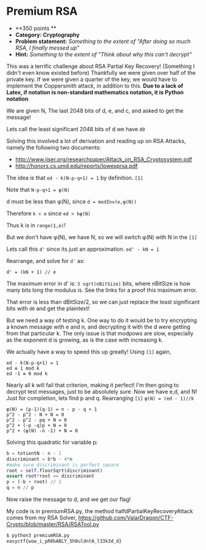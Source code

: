 Premium RSA
======
* **350 points **
* **Category: Cryptography**
* **Problem statement:** _Something to the extent of "After doing so much RSA, I finally messed up"_
* **Hint:** _Something to the extent of "Think about why this can't decrypt"_

This was a terrific challenge about RSA Partial Key Recovery! (Something I didn't even know existed before) Thankfully we were given over half of the private key. If we were given a quarter of the key, we would have to implement the Coppersmith attack, in addition to this.
**Due to a lack of Latex, if notation is non-standard mathematics notation, it is Python notation**

We are given N, The last 2048 bits of d, e, and c, and asked to get the message!

Lets call the least significant 2048 bits of d we have `d0`

Solving this involved a lot of derivation and reading up on RSA Attacks, namely the following two documents:
* http://www.ijser.org/researchpaper/Attack_on_RSA_Cryptosystem.pdf
* http://honors.cs.umd.edu/reports/lowexprsa.pdf

The idea is that `ed - k(N-p-q+1) = 1` by definition. `[1]`

Note that `N-p-q+1 = φ(N)`

d must be less than φ(N), since `d = modInv(e,φ(N))`

Therefore `k < e` since `ed > kφ(N)`

Thus k is in `range(1,e)`!

But we don't have φ(N), we have N, so we will switch φ(N) with N in the `[1]`

Lets call this `d'` since its just an approximation.
`ed' - kN = 1`

Rearrange, and solve for `d'` as:

`d' = (kN + 1) // e`

The maximum error in d' is: `3 sqrt(nBitSize)` bits, where nBitSize is how many bits long the modulus is. See the links for a proof this maximum error.

That error is less than dBitSize/2, so we can just replace the least significant bits with `d0`
and get the plaintext!

But we need a way of testing k. One way to do it would be to try encrypting a known message with e and n, and decrypting it with the d were getting from that particular k.
The only issue is that modpows are slow, especially as the exponent d is growing, as is the case with increasing k.

We actually have a way to speed this up greatly!
Using `[1]` again,
```
ed - k(N-p-q+1) = 1
ed ≡ 1 mod k
ed -1 ≡ 0 mod k
```
Nearly all k will fail that criterion, making it perfect!
I'm then going to decrypt test messages, just to be absolutely sure.
Now we have e,d, and N! Just for completion, lets find p and q.
Rearranging `[1]`
`φ(N) = (ed - 1)//k`
```
φ(N) = (p-1)(q-1) = n - p - q + 1
p^2 - p^2 - N + N = 0
p^2 - p^2 - pq + N = 0
p^2 + (-p -q)p + N = 0
p^2 + (φ(N) -n -1) + N = 0
```
Solving this quadratic for variable p:
``` python
b = totientN - n - 1
discriminant = b*b - 4*n
#make sure discriminant is perfect square
root = self.floorSqrt(discriminant)
assert root*root == discriminant
p = (-b + root) // 2
q = n // p
```
Now raise the message to d, and we get our flag!

My code is in premiumRSA.py, the method halfdPartialKeyRecoveryAttack
comes from my RSA Solver, https://github.com/ValarDragon/CTF-Crypto/blob/master/RSA/RSATool.py

``` bash
$ python3 premiumRSA.py
easyctf{wow_i_pR0bABLY_5h0uldntA_l33k3d_d}
```
